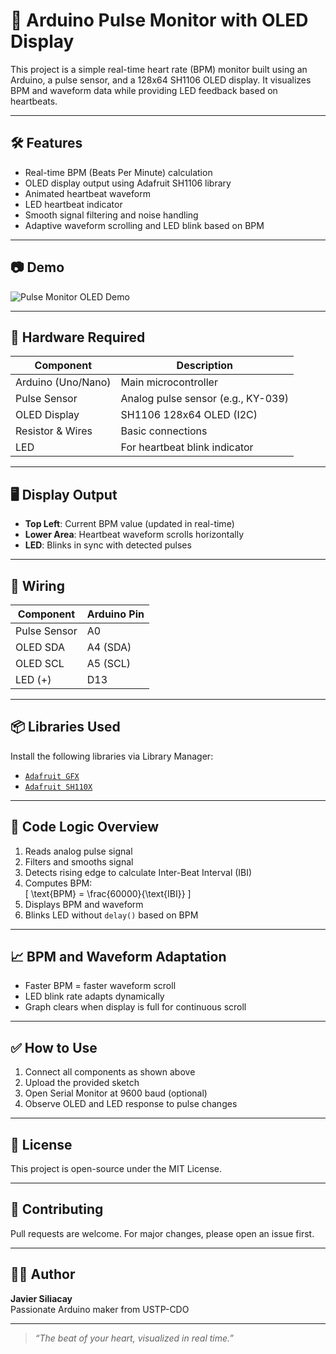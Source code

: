 # 💓 Arduino Pulse Monitor with OLED Display

This project is a simple real-time heart rate (BPM) monitor built using an Arduino, a pulse sensor, and a 128x64 SH1106 OLED display. It visualizes BPM and waveform data while providing LED feedback based on heartbeats.

---

## 🛠️ Features

- Real-time BPM (Beats Per Minute) calculation
- OLED display output using Adafruit SH1106 library
- Animated heartbeat waveform
- LED heartbeat indicator
- Smooth signal filtering and noise handling
- Adaptive waveform scrolling and LED blink based on BPM

---

## 📷 Demo

![Pulse Monitor OLED Demo](demo.gif) <!-- Replace with actual GIF/image if available -->

---

## 🔌 Hardware Required

| Component          | Description                        |
|-------------------|------------------------------------|
| Arduino (Uno/Nano)| Main microcontroller               |
| Pulse Sensor      | Analog pulse sensor (e.g., KY-039) |
| OLED Display      | SH1106 128x64 OLED (I2C)           |
| Resistor & Wires  | Basic connections                  |
| LED               | For heartbeat blink indicator      |

---

## 🖥️ Display Output

- **Top Left**: Current BPM value (updated in real-time)
- **Lower Area**: Heartbeat waveform scrolls horizontally
- **LED**: Blinks in sync with detected pulses

---

## 🔧 Wiring

| Component      | Arduino Pin |
|----------------|-------------|
| Pulse Sensor   | A0          |
| OLED SDA       | A4 (SDA)    |
| OLED SCL       | A5 (SCL)    |
| LED (+)        | D13         |

---

## 📦 Libraries Used

Install the following libraries via Library Manager:

- [`Adafruit GFX`](https://github.com/adafruit/Adafruit-GFX-Library)
- [`Adafruit SH110X`](https://github.com/adafruit/Adafruit_SH110X)

---

## 🧠 Code Logic Overview

1. Reads analog pulse signal
2. Filters and smooths signal
3. Detects rising edge to calculate Inter-Beat Interval (IBI)
4. Computes BPM:  
   \[
   \text{BPM} = \frac{60000}{\text{IBI}}
   \]
5. Displays BPM and waveform
6. Blinks LED without `delay()` based on BPM

---

## 📈 BPM and Waveform Adaptation

- Faster BPM = faster waveform scroll
- LED blink rate adapts dynamically
- Graph clears when display is full for continuous scroll

---

## ✅ How to Use

1. Connect all components as shown above
2. Upload the provided sketch
3. Open Serial Monitor at 9600 baud (optional)
4. Observe OLED and LED response to pulse changes

---

## 📃 License

This project is open-source under the MIT License.

---

## 🤝 Contributing

Pull requests are welcome. For major changes, please open an issue first.

---

## 👨‍💻 Author

**Javier Siliacay**  
Passionate Arduino maker from USTP-CDO

---

> *“The beat of your heart, visualized in real time.”*
